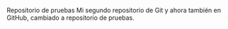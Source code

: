 Repositorio de pruebas
Mi segundo repositorio de Git y ahora también en GitHub, cambiado a repositorio de pruebas.
